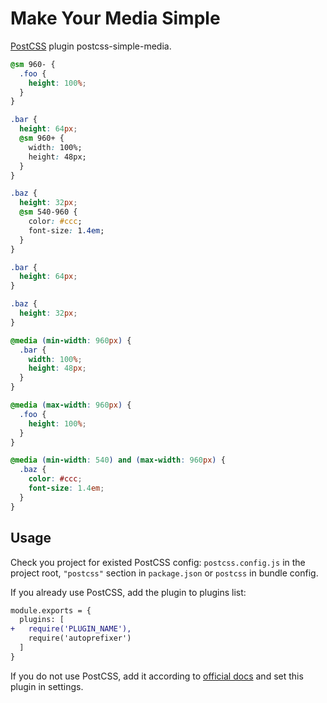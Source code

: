 # Make Your Media Simple

[PostCSS] plugin postcss-simple-media.

[PostCSS]: https://github.com/postcss/postcss

```css
@sm 960- {
  .foo {
    height: 100%;
  }
}

.bar {
  height: 64px;
  @sm 960+ {
    width: 100%;
    height: 48px;
  }
}

.baz {
  height: 32px;
  @sm 540-960 {
    color: #ccc;
    font-size: 1.4em;
  }
}
```

```css
.bar {
  height: 64px;
}

.baz {
  height: 32px;
}

@media (min-width: 960px) {
  .bar {
    width: 100%;
    height: 48px;
  }
}

@media (max-width: 960px) {
  .foo {
    height: 100%;
  }
}

@media (min-width: 540) and (max-width: 960px) {
  .baz {
    color: #ccc;
    font-size: 1.4em;
  }
}
```

## Usage

Check you project for existed PostCSS config: `postcss.config.js`
in the project root, `"postcss"` section in `package.json`
or `postcss` in bundle config.

If you already use PostCSS, add the plugin to plugins list:

```diff
module.exports = {
  plugins: [
+   require('PLUGIN_NAME'),
    require('autoprefixer')
  ]
}
```

If you do not use PostCSS, add it according to [official docs]
and set this plugin in settings.

[official docs]: https://github.com/postcss/postcss#usage
